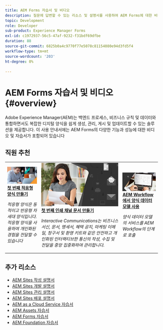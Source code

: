 ```yaml
---
title: AEM Forms 자습서 및 비디오
description: 질문에 답변할 수 있는 리소스 및 설명서를 사용하여 AEM Forms에 대한 비디오 및 튜토리얼을 찾아보십시오.
topic: Development
role: Developer
sub-product: Experience Manager Forms
exl-id: c1972937-56c5-47af-9232-f31bdf69dfbe
duration: 88
source-git-commit: 6825b0a4c9770f77e5078c81154080e94d3fd5f4
workflow-type: tm+mt
source-wordcount: '203'
ht-degree: 0%

---
```


# AEM Forms 자습서 및 비디오 {#overview}

Adobe Experience Manager(AEM)는 백엔드 프로세스, 비즈니스 규칙 및 데이터와 통합하면서도 복잡한 디지털 양식을 쉽게 생성, 관리, 게시 및 업데이트할 수 있는 솔루션을 제공합니다. 이 사용 안내서에는 AEM Forms의 다양한 기능과 성능에 대한 비디오 및 자습서가 포함되어 있습니다

<div id="recs-overview-body-1"></div>
<div id="recs-overview-body-2"></div>
<div id="recs-overview-body-3"></div>
<div id="recs-overview-body-4"></div>
<div id="recs-overview-body-5"></div>
<div id="recs-overview-body-6"></div>

<div id="staff-picks-section">

## 직원 추천

<table>
<tr>
  <td>
    <a href="./creating-your-first-adaptive-form/introduction-and-setup.md">
      <img alt="첫 번째 적응형 양식 만들기" src="./assets/afhero.png" />
    </a>
    <div>
      <a href="./creating-your-first-adaptive-form/introduction-and-setup.md">
    <strong>첫 번째 적응형 양식 만들기</strong>
    </a>
    </div>
    <p>
    <em>적응형 양식은 동적이고 반응형 차세대 양식입니다. 적응형 양식을 사용하여 개인화된 경험을 전달할 수 있습니다</em>
    <p>
  </td>
   <td>
    <a href="./ic-print-channel-tutorial/introduction.md">
      <img alt="첫 번째 인쇄 채널 문서 만들기" src="./assets/correspondence-management1.png" />
    </a>
    <div>
      <a href="./ic-print-channel-tutorial/introduction.md">
    <strong>첫 번째 인쇄 채널 문서 만들기</strong>
    </a>
    </div>
    <p>
    <em>Interactive Communications는 비즈니스 서신, 문서, 명세서, 혜택 공지, 마케팅 이메일, 청구서 및 환영 키트와 같은 안전하고 개인화된 인터랙티브한 통신의 작성, 수집 및 전달을 중앙 집중화하여 관리합니다. </em>
    <p>
  </td>
  <td>
    <a href="./adaptive-forms/form-data-model-service-as-step-in-workflow-video-use.md">
      <img alt="AEM Workflow에서 양식 데이터 모델 사용" src="./assets/fdmlogo.png" />
    </a>
    <div>
      <a href="./adaptive-forms/form-data-model-service-as-step-in-workflow-video-use.md">
    <strong>AEM Workflow에서 양식 데이터 모델 사용</strong>
    </a>
    </div>
    <p>
    <em>양식 데이터 모델의 서비스를 AEM Workflow의 단계로 호출</em>
    <p>
  </td>
</tr>
</table>

</div>


## 추가 리소스

* [AEM Sites 작성 설명서](https://experienceleague.adobe.com/docs/experience-manager-65/authoring/home.html)
* [AEM Sites 개발 설명서](https://experienceleague.adobe.com/docs/experience-manager-65/developing/home.html)
* [AEM Sites 관리 설명서](https://experienceleague.adobe.com/docs/experience-manager-65/administering/home.html)
* [AEM Sites 배포 설명서](https://experienceleague.adobe.com/docs/experience-manager-65/deploying/home.html)
* [AEM as a Cloud Service 자습서](/help/cloud-service/overview.md)
* [AEM Assets 자습서](/help/assets/overview.md)
* [AEM Forms 자습서](/help/forms/overview.md)
* [AEM Foundation 자습서](/help/foundation/overview.md)
